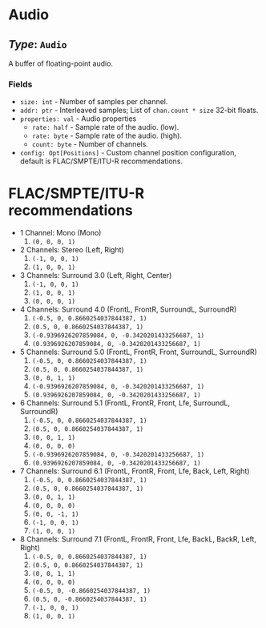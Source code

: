 # Audio

## *Type*: `Audio`

A buffer of floating-point audio.

### Fields

 - `size: int` - Number of samples per channel.
 - `addr: ptr` - Interleaved samples; List of `chan.count * size` 32-bit floats.
 - `properties: val` - Audio properties
   - `rate: half` - Sample rate of the audio. (low).
   - `rate: byte` - Sample rate of the audio. (high).
   - `count: byte` - Number of channels.
 - `config: Opt[Positions]` - Custom channel position configuration, default is
   FLAC/SMPTE/ITU-R recommendations.

# FLAC/SMPTE/ITU-R recommendations

 - 1 Channel: Mono (Mono)
   1. `(0, 0, 0, 1)`
 - 2 Channels: Stereo (Left, Right)
   1. `(-1, 0, 0, 1)`
   2. `(1, 0, 0, 1)`
 - 3 Channels: Surround 3.0 (Left, Right, Center)
   1. `(-1, 0, 0, 1)`
   2. `(1, 0, 0, 1)`
   3. `(0, 0, 0, 1)`
 - 4 Channels: Surround 4.0 (FrontL, FrontR, SurroundL, SurroundR)
   1. `(-0.5, 0, 0.8660254037844387, 1)`
   2. `(0.5, 0, 0.8660254037844387, 1)`
   4. `(-0.9396926207859084, 0, -0.3420201433256687, 1)`
   5. `(0.9396926207859084, 0, -0.3420201433256687, 1)`
 - 5 Channels: Surround 5.0 (FrontL, FrontR, Front, SurroundL, SurroundR)
   1. `(-0.5, 0, 0.8660254037844387, 1)`
   2. `(0.5, 0, 0.8660254037844387, 1)`
   3. `(0, 0, 1, 1)`
   4. `(-0.9396926207859084, 0, -0.3420201433256687, 1)`
   5. `(0.9396926207859084, 0, -0.3420201433256687, 1)`
 - 6 Channels: Surround 5.1 (FrontL, FrontR, Front, Lfe, SurroundL, SurroundR)
   1. `(-0.5, 0, 0.8660254037844387, 1)`
   2. `(0.5, 0, 0.8660254037844387, 1)`
   3. `(0, 0, 1, 1)`
   4. `(0, 0, 0, 0)`
   5. `(-0.9396926207859084, 0, -0.3420201433256687, 1)`
   6. `(0.9396926207859084, 0, -0.3420201433256687, 1)`
 - 7 Channels: Surround 6.1 (FrontL, FrontR, Front, Lfe, Back, Left, Right)
   1. `(-0.5, 0, 0.8660254037844387, 1)`
   2. `(0.5, 0, 0.8660254037844387, 1)`
   3. `(0, 0, 1, 1)`
   4. `(0, 0, 0, 0)`
   5. `(0, 0, -1, 1)`
   6. `(-1, 0, 0, 1)`
   7. `(1, 0, 0, 1)`
 - 8 Channels: Surround 7.1 (FrontL, FrontR, Front, Lfe, BackL, BackR, Left, Right)
   1. `(-0.5, 0, 0.8660254037844387, 1)`
   2. `(0.5, 0, 0.8660254037844387, 1)`
   3. `(0, 0, 1, 1)`
   4. `(0, 0, 0, 0)`
   5. `(-0.5, 0, -0.8660254037844387, 1)`
   6. `(0.5, 0, -0.8660254037844387, 1)`
   7. `(-1, 0, 0, 1)`
   8. `(1, 0, 0, 1)`
